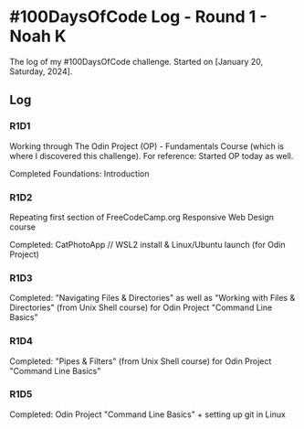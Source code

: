 # #100DaysOfCode Log - Round 1 - Noah K

The log of my #100DaysOfCode challenge. Started on [January 20, Saturday, 2024].

## Log

### R1D1 
Working through The Odin Project (OP) - Fundamentals Course (which is where I discovered this challenge). For reference: Started OP today as well. 

Completed Foundations: Introduction

### R1D2
Repeating first section of FreeCodeCamp.org Responsive Web Design course

Completed: CatPhotoApp // WSL2 install & Linux/Ubuntu launch (for Odin Project)

### R1D3
Completed: "Navigating Files & Directories" as well as "Working with Files & Directories" (from Unix Shell course) for Odin Project "Command Line Basics"

### R1D4
Completed: "Pipes & Filters" (from Unix Shell course) for Odin Project "Command Line Basics"

### R1D5
Completed: Odin Project "Command Line Basics" + setting up git in Linux
